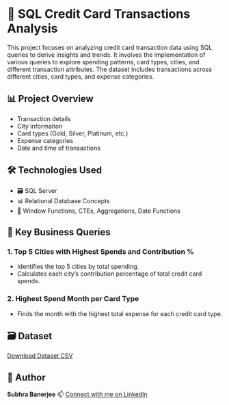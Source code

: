 # 🧮 SQL Credit Card Transactions Analysis
This project focuses on analyzing credit card transaction data using SQL queries to derive insights and trends. It involves the implementation of various queries to explore spending patterns, card types, cities, and different transaction attributes. The dataset includes transactions across different cities, card types, and expense categories.

## 📊 Project Overview
- Transaction details
- City information
- Card types (Gold, Silver, Platinum, etc.)
- Expense categories
- Date and time of transactions

## 🛠️ Technologies Used
- 🗃️ SQL Server
- 📊 Relational Database Concepts
- 📝 Window Functions, CTEs, Aggregations, Date Functions

## 🧾 Key Business Queries
### 1. Top 5 Cities with Highest Spends and Contribution %
 - Identifies the top 5 cities by total spending.
 - Calculates each city’s contribution percentage of total credit card spends.
### 2. Highest Spend Month per Card Type
 - Finds the month with the highest total expense for each credit card type.

## 🗃️ Dataset
[Download Dataset CSV](https://github.com/subhra8888/SQL-Data-Analysis-on-Credit-Card-Transactions/blob/main/credit_card_transcations.csv)


## 📌 Author
**Subhra Banerjee** 
📫 [Connect with me on LinkedIn](https://www.linkedin.com/in/subhra-banerjee-8bb88643/)
